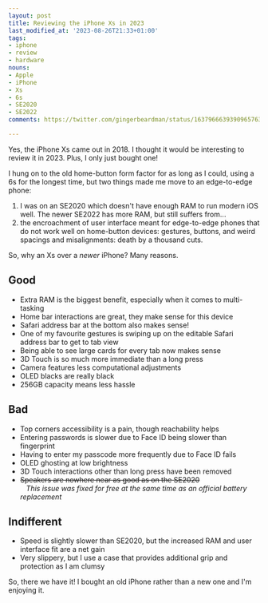 ```yaml
---
layout: post
title: Reviewing the iPhone Xs in 2023
last_modified_at: '2023-08-26T21:33+01:00'
tags:
- iphone
- review
- hardware
nouns:
- Apple
- iPhone
- Xs
- 6s
- SE2020
- SE2022
comments: https://twitter.com/gingerbeardman/status/1637966639390965763

---
```


Yes, the iPhone Xs came out in 2018. I thought it would be interesting to review it in 2023. Plus, I only just bought one!

I hung on to the old home-button form factor for as long as I could, using a 6s for the longest time, but two things made me move to an edge-to-edge phone:

1. I was on an SE2020 which doesn't have enough RAM to run modern iOS well. The newer SE2022 has more RAM, but still suffers from...
2. the encroachment of user interface meant for edge-to-edge phones that do not work well on home-button devices: gestures, buttons, and weird spacings and misalignments: death by a thousand cuts.

So, why an Xs over a *newer* iPhone? Many reasons.

## Good
- Extra RAM is the biggest benefit, especially when it comes to multi-tasking
- Home bar interactions are great, they make sense for this device
- Safari address bar at the bottom also makes sense!
- One of my favourite gestures is swiping up on the editable Safari address bar to get to tab view
- Being able to see large cards for every tab now makes sense
- 3D Touch is so much more immediate than a long press
- Camera features less computational adjustments
- OLED blacks are really black
- 256GB capacity means less hassle

## Bad
- Top corners accessibility is a pain, though reachability helps
- Entering passwords is slower due to Face ID being slower than fingerprint
- Having to enter my passcode more frequently due to Face ID fails
- OLED ghosting at low brightness
- 3D Touch interactions other than long press have been removed
- ~~Speakers are nowhere near as good as on the SE2020~~<br>&nbsp;&nbsp;&nbsp;*This issue was fixed for free at the same time as an official battery replacement*

## Indifferent
- Speed is slightly slower than SE2020, but the increased RAM and user interface fit are a net gain
- Very slippery, but I use a case that provides additional grip and protection as I am clumsy

So, there we have it! I bought an old iPhone rather than a new one and I'm enjoying it.
